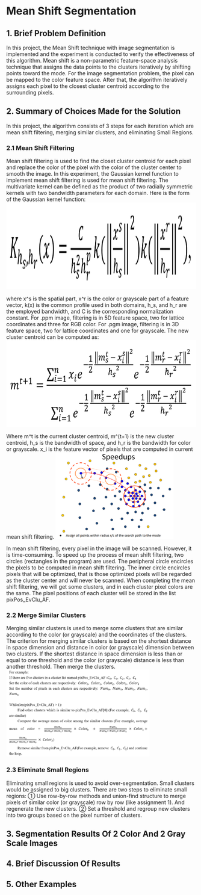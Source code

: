 # Mean Shift Segmentation

## 1. Brief Problem Definition
In this project, the Mean Shift technique with image segmentation is implemented and the experiment is conducted to verify the effectiveness of this algorithm. Mean shift is a non-parametric feature-space analysis technique that assigns the data points to the clusters iteratively by shifting points toward the mode. For the image segmentation problem, the pixel can be mapped to the color feature space. After that, the algorithm iteratively assigns each pixel to the closest cluster centroid according to the surrounding pixels. 

## 2. Summary of Choices Made for the Solution
In this project, the algorithm consists of 3 steps for each iteration which are mean shift filtering, merging similar clusters, and eliminating Small Regions.

### 2.1 Mean Shift Filtering
Mean shift filtering is used to find the closet cluster centroid for each pixel and replace the color of the pixel with the color of the cluster center to smooth the image.
In this experiment, the Gaussian kernel function to implement mean shift filtering is used for mean shift filtering. 
The multivariate kernel can be defined as the product of two radially symmetric kernels with two bandwidth parameters for each domain. Here is the form of the Gaussian kernel function:
<img src="imgs/2.1.1.jpg" height="230px">

where x^s is the spatial part, x^r is the color or grayscale part of a feature vector, k(x) is the common profile used in both domains, h_s, and h_r are the employed bandwidth, and C is the corresponding normalization constant. For .ppm image, filtering is in 5D feature space, two for lattice coordinates and three for RGB color. For .pgm image, filtering is in 3D feature space, two for lattice coordinates and one for grayscale.
The new cluster centroid can be computed as:
<img src="imgs/2.1.2.jpg" height="230px">

Where m^t is the current cluster centroid, m^(t+1) is the new cluster centroid, h_s is the bandwidth of space, and h_r is the bandwidth for color or grayscale. x_i is the feature vector of pixels that are computed in current mean shift filtering.
<img src="imgs/2.1.3.jpg" height="230px">

In mean shift filtering, every pixel in the image will be scanned. However, it is time-consuming.
To speed up the process of mean shift filtering, two circles (rectangles in the program) are used. The peripheral circle encircles the pixels to be computed in mean shift filtering. The inner circle encircles pixels that will be optimized, that is those optimized pixels will be regarded as the cluster center and will never be scanned.
When completing the mean shift filtering, we will get some clusters, and in each cluster pixel colors are the same. The pixel positions of each cluster will be stored in the list pixPos_EvClu_AF.


### 2.2 Merge Similar Clusters
Merging similar clusters is used to merge some clusters that are similar according to the color (or grayscale) and the coordinates of the clusters.
The criterion for merging similar clusters is based on the shortest distance in space dimension and distance in color (or grayscale) dimension between two clusters. If the shortest distance in space dimension is less than or equal to one threshold and the color (or grayscale) distance is less than another threshold. Then merge the clusters.
<img src="imgs/2.2.jpg" height="230px">


### 2.3 Eliminate Small Regions
Eliminating small regions is used to avoid over-segmentation. Small clusters would be assigned to big clusters.
There are two steps to eliminate small regions:
①	Use row-by-row methods and union-find structure to merge pixels of similar color (or grayscale) row by row (like assignment 1). And regenerate the new clusters.
②	Set a threshold and regroup new clusters into two groups based on the pixel number of clusters. 


## 3. Segmentation Results Of 2 Color And 2 Gray Scale Images

## 4. Brief Discussion Of Results

## 5. Other Examples

